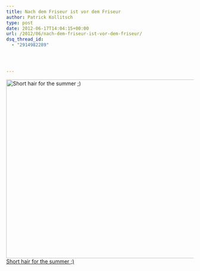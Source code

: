 ```yaml
---
title: Nach dem Friseur ist vor dem Friseur
author: Patrick Kollitsch
type: post
date: 2012-06-17T14:04:15+00:00
url: /2012/06/nach-dem-friseur-ist-vor-dem-friseur/
dsq_thread_id:
  - "2914982289"




---
```

<div class="media photo image">
  <a href="http://www.flickr.com/photos/schreibblogade/7386351412/" title="Short hair for the summer ;) by Patrick Kollitsch, on Flickr"><img src="//farm8.staticflickr.com/7214/7386351412_65b90d2929_z.jpg" width="640" height="480" alt="Short hair for the summer ;)" /><span>Short hair for the summer ;)</span></a>
</div>